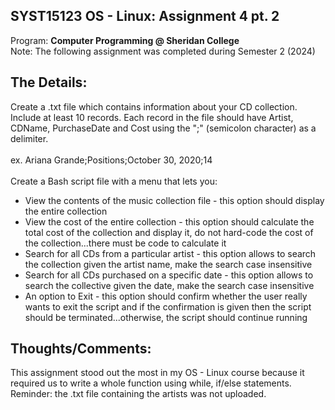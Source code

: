 ## SYST15123 OS - Linux: Assignment 4 pt. 2
Program: **Computer Programming @ Sheridan College** <br>
Note: The following assignment was completed during Semester 2 (2024) <br>

## The Details: 
Create a .txt file which contains information about your CD collection. Include at least 10 records. Each record in the file should have Artist, CDName, PurchaseDate and Cost using the ";" (semicolon character) as a delimiter. <br><br> ex. Ariana Grande;Positions;October 30, 2020;14 <br><br>
Create a Bash script file with a menu that lets you:
<ul>
  <li>View the contents of the music collection file - this option should display the entire collection</li>
  <li>View the cost of the entire collection - this option should calculate the total cost of the collection and display it, do not hard-code the cost of the collection...there must be code to calculate it</li>
  <li>Search for all CDs from a particular artist - this option allows to search the collection given the artist name, make the search case insensitive</li>
  <li>Search for all CDs purchased on a specific date - this option allows to search the collective given the date, make the search case insensitive</li>
  <li>An option to Exit - this option should confirm whether the user really wants to exit the script and if the confirmation is given then the script should be terminated...otherwise, the script should continue running</li>
</ul>

## Thoughts/Comments: 
This assignment stood out the most in my OS - Linux course because it required us to write a whole function using while, if/else statements. <br>
Reminder: the .txt file containing the artists was not uploaded. 
